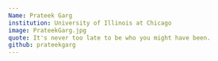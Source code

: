 ```yaml
---
Name: Prateek Garg
institution: University of Illinois at Chicago
image: PrateekGarg.jpg
quote: It's never too late to be who you might have been.
github: prateekgarg
---
```

